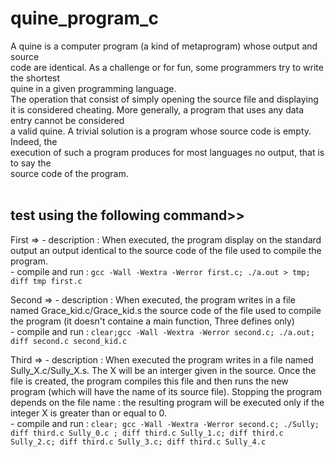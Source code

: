 # quine_program_c<br/>

A quine is a computer program (a kind of metaprogram) whose output and source<br/>
code are identical. As a challenge or for fun, some programmers try to write the shortest<br/>
quine in a given programming language.<br/>
The operation that consist of simply opening the source file and displaying it is considered cheating. More generally, a program that uses any data entry cannot be considered<br/>
a valid quine. A trivial solution is a program whose source code is empty. Indeed, the<br/>
execution of such a program produces for most languages no output, that is to say the<br/>
source code of the program.<br/>
<br/>
## test using the following command>>
First  => - description :  When executed, the program display on the standard output an output identical to the source code of the file used to compile the program.<br/>
          - compile and run : `gcc -Wall -Wextra -Werror first.c; ./a.out > tmp; diff tmp first.c`<br/>

Second => - description :  When executed, the program writes in a file named Grace_kid.c/Grace_kid.s the source code of the file used to compile the program (it doesn't containe a main function, Three defines only)<br/>
          - compile and run : `clear;gcc -Wall -Wextra -Werror second.c; ./a.out; diff second.c second_kid.c`<br/>

Third =>  - description :  When executed the program writes in a file named Sully_X.c/Sully_X.s. The X will be an interger given in the source. Once the file is created, the program compiles this file and then runs the new                            program (which will have the name of its source file). Stopping the program depends on the file name : the resulting program will be executed only if the integer X is greater than or equal to 0.<br/>
          - compile and run : `clear; gcc -Wall -Wextra -Werror second.c; ./Sully; diff third.c Sully_0.c ; diff third.c Sully_1.c; diff third.c Sully_2.c; diff third.c Sully_3.c; diff third.c Sully_4.c`<br/>

